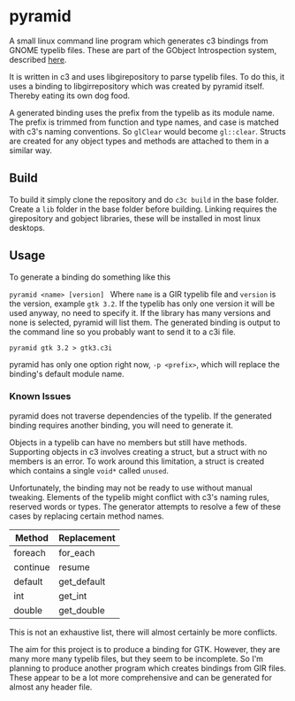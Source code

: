 # pyramid

A small linux command line program which generates c3 bindings from GNOME typelib files. These are part of the GObject Introspection system, described [here](https://gi.readthedocs.io/en/latest/).

It is written in c3 and uses libgirepository to parse typelib files. To do this, it uses a binding to libgirrepository which was created by pyramid itself. Thereby eating its own dog food.

A generated binding uses the prefix from the typelib as its module name. The prefix is trimmed from function and type names, and case is matched with c3's naming conventions. So `glClear` would become `gl::clear`. Structs are created for any object types and methods are attached to them in a similar way.

## Build

To build it simply clone the repository and do `c3c build` in the base folder. Create a `lib` folder in the base folder before building. Linking requires the girepository and gobject libraries, these will be installed in most linux desktops.

## Usage

To generate a binding do something like this

`pyramid <name> [version]
`
Where `name` is a GIR typelib file and `version` is the version, example `gtk 3.2`. If the typelib has only one version it will be used anyway, no need to specify it. If the library has many versions and none is selected, pyramid will list them. The generated binding is output to the command line so you probably want to send it to a c3i file.

`pyramid gtk 3.2 > gtk3.c3i`

pyramid has only one option right now, `-p <prefix>`, which will replace the binding's default module name.

### Known Issues

pyramid does not traverse dependencies of the typelib. If the generated binding requires another binding, you will need to generate it.

Objects in a typelib can have no members but still have methods. Supporting objects in c3 involves creating a struct, but a struct with no members is an error. To work around this limitation, a struct is created which contains a single `void*` called `unused`.

Unfortunately, the binding may not be ready to use without manual tweaking. Elements of the typelib might conflict with c3's naming rules, reserved words or types. The generator attempts to resolve a few of these cases by replacing certain method names.

| Method | Replacement |
| --- | --- |
| foreach | for_each |
| continue | resume |
| default | get_default |
| int | get_int |
| double | get_double |

This is not an exhaustive list, there will almost certainly be more conflicts.

The aim for this project is to produce a binding for GTK. However, they are many more many typelib files, but they seem to be incomplete. So I'm planning to produce another program which creates bindings from GIR files. These appear to be a lot more comprehensive and can be generated for almost any header file.
